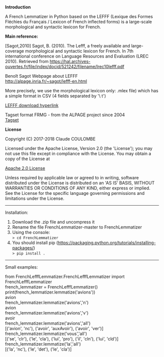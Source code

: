 
<strong>Introduction</strong>

A French Lemmatizer in Python based on the LEFFF (Lexique des Formes Fléchies du Français / Lexicon of French inflected forms) is a large-scale morphological and syntactic lexicon for French.

<strong>Main reference:</strong>

[Sagot,2010] Sagot, B. (2010). The Lefff, a freely available and large-coverage morphological and syntactic lexicon for French. In 7th international conference on Language Resources and Evaluation (LREC 2010). Retrieved from https://hal.archives-ouvertes.fr/file/index/docid/521242/filename/lrec10lefff.pdf

Benoît Sagot Webpage about LEFFF<br/>
http://alpage.inria.fr/~sagot/lefff-en.html<br/>

More precisely, we use the morphological lexicon only: .mlex file) which has a simple format in CSV (4 fields separated by '\ t')

<a href="https://gforge.inria.fr/frs/download.php/file/34601/lefff-3.4.mlex.tgz">LEFFF download hyperlink</a>

Tagset format FRMG - from the ALPAGE project since 2004<br/>
<a href="http://alpage.inria.fr/frmgwiki/content/tagset-frmg">Tagset</a>

<strong>License</strong>

Copyright (C) 2017-2018 Claude COULOMBE

Licensed under the Apache License, Version 2.0 (the 'License');
you may not use this file except in compliance with the License.
You may obtain a copy of the License at

<a href="http://www.apache.org/licenses/LICENSE-2.0">Apache 2.0 License</a>

Unless required by applicable law or agreed to in writing, software
distributed under the License is distributed on an 'AS IS' BASIS,
WITHOUT WARRANTIES OR CONDITIONS OF ANY KIND, either express or implied.
See the License for the specific language governing permissions and
limitations under the License.

-----
Installation:

1) Download the .zip file and uncompress it
2) Rename the file FrenchLemmatizer-master to FrenchLemmatizer
3) Using the console:<br/>
`> cd FrenchLemmatizer`<br/>
4) You should install pip (https://packaging.python.org/tutorials/installing-packages/)<br/>
`> pip install . `

-----

Small examples:

from FrenchLefffLemmatizer.FrenchLefffLemmatizer import FrenchLefffLemmatizer<br/>
french_lemmatizer = FrenchLefffLemmatizer()<br/>
print(french_lemmatizer.lemmatize('avions'))<br/>
avion<br/>
french_lemmatizer.lemmatize('avions','n')<br/>
avion<br/>
french_lemmatizer.lemmatize('avions','v')<br/>
avoir<br/>
french_lemmatizer.lemmatize('avions','all')<br/>
[('avion', 'nc'), ('avoir', 'auxAvoir'), ('avoir', 'ver')]<br/>
french_lemmatizer.lemmatize('vous','all')<br/>
[('se', 'clr'), ('le', 'cla'), ('lui', 'pro'), ('il', 'cln'), ('lui', 'cld')]<br/>
french_lemmatizer.lemmatize('la','all')<br/>
[('la', 'nc'), ('le', 'det'), ('le', 'cla')]<br/>


